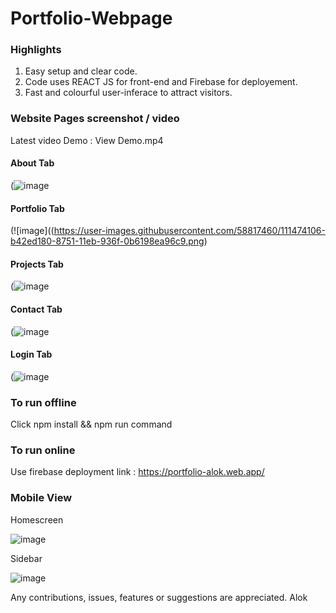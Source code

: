 # Portfolio-Webpage

### Highlights
1. Easy setup and clear code.
2. Code uses REACT JS for front-end and Firebase for deployement.
3. Fast and colourful user-inferace to attract visitors.

### Website Pages screenshot / video
Latest video Demo : View Demo.mp4
#### About Tab
(![image](https://user-images.githubusercontent.com/58817460/111473911-83e73300-8751-11eb-8ebf-2175703a73c6.png)

#### Portfolio Tab
(![image]((https://user-images.githubusercontent.com/58817460/111474106-b42ed180-8751-11eb-936f-0b6198ea96c9.png)



#### Projects Tab
(![image](https://user-images.githubusercontent.com/58817460/111474179-c90b6500-8751-11eb-97d5-6c1c4c456c1d.png)


#### Contact Tab
(![image](https://user-images.githubusercontent.com/58817460/111474211-d45e9080-8751-11eb-8e7b-0b8aa16e0ce8.png)


#### Login Tab
(![image](https://user-images.githubusercontent.com/58817460/111474480-22739400-8752-11eb-8c5e-bd94d3be9272.png)


### To run offline
Click npm install && npm run command

### To run online
Use firebase deployment link : https://portfolio-alok.web.app/


### Mobile View

Homescreen

![image](https://user-images.githubusercontent.com/58817460/111474294-edffd800-8751-11eb-8d58-ca30f797bc4e.png)

Sidebar

![image](https://user-images.githubusercontent.com/58817460/111474385-0839b600-8752-11eb-8062-3ecb43cbaa6a.png)

Any contributions, issues, features or suggestions are appreciated.
Alok
